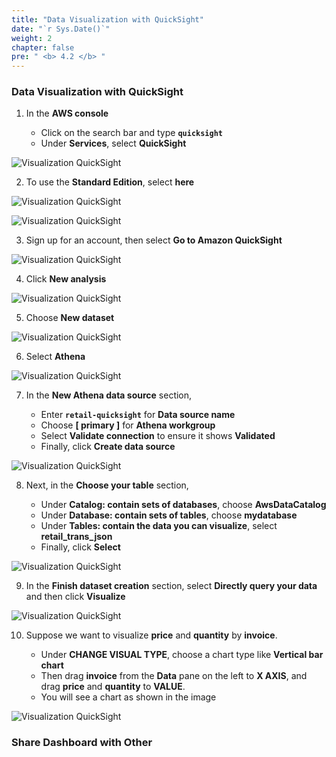 ```yaml
---
title: "Data Visualization with QuickSight"
date: "`r Sys.Date()`"
weight: 2
chapter: false
pre: " <b> 4.2 </b> "
---
```


### Data Visualization with QuickSight

1. In the **AWS console**

   - Click on the search bar and type **`quicksight`**
   - Under **Services**, select **QuickSight**

![Visualization QuickSight](/images/4.2-DataVisualizationQuickSight/0001-quicksight.png?featherlight=false&width=70pc)

2. To use the **Standard Edition**, select **here**

![Visualization QuickSight](/images/4.2-DataVisualizationQuickSight/0002-quicksight.png?featherlight=false&width=70pc)

![Visualization QuickSight](/images/4.2-DataVisualizationQuickSight/0003-quicksight.png?featherlight=false&width=70pc)

3. Sign up for an account, then select **Go to Amazon QuickSight**

![Visualization QuickSight](/images/4.2-DataVisualizationQuickSight/0004-quicksight.png?featherlight=false&width=70pc)

4. Click **New analysis**

![Visualization QuickSight](/images/4.2-DataVisualizationQuickSight/0005-quicksight.png?featherlight=false&width=70pc)

5. Choose **New dataset**

![Visualization QuickSight](/images/4.2-DataVisualizationQuickSight/0006-quicksight.png?featherlight=false&width=70pc)

6. Select **Athena**

![Visualization QuickSight](/images/4.2-DataVisualizationQuickSight/0007-quicksight.png?featherlight=false&width=70pc)

7. In the **New Athena data source** section,

   - Enter **`retail-quicksight`** for **Data source name**
   - Choose **[ primary ]** for **Athena workgroup**
   - Select **Validate connection** to ensure it shows **Validated**
   - Finally, click **Create data source**

![Visualization QuickSight](/images/4.2-DataVisualizationQuickSight/0008-quicksight.png?featherlight=false&width=50pc)

8. Next, in the **Choose your table** section,

   - Under **Catalog: contain sets of databases**, choose **AwsDataCatalog**
   - Under **Database: contain sets of tables**, choose **mydatabase**
   - Under **Tables: contain the data you can visualize**, select **retail_trans_json**
   - Finally, click **Select**

![Visualization QuickSight](/images/4.2-DataVisualizationQuickSight/0009-quicksight.png?featherlight=false&width=50pc)

9. In the **Finish dataset creation** section, select **Directly query your data** and then click **Visualize**

![Visualization QuickSight](/images/4.2-DataVisualizationQuickSight/0010-quicksight.png?featherlight=false&width=50pc)

10. Suppose we want to visualize **price** and **quantity** by **invoice**.

    - Under **CHANGE VISUAL TYPE**, choose a chart type like **Vertical bar chart**
    - Then drag **invoice** from the **Data** pane on the left to **X AXIS**, and drag **price** and **quantity** to **VALUE**.
    - You will see a chart as shown in the image

![Visualization QuickSight](/images/4.2-DataVisualizationQuickSight/0012-quicksight.png?featherlight=false&width=70pc)

### Share Dashboard with Other
